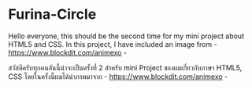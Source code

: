 # Furina-Circle

Hello everyone, this should be the second time for my mini project about HTML5 and CSS. In this project, I have included an image from -https://www.blockdit.com/animexo -

สวัสดีครับทุกคนอันนี้น่าจะเป็นครั้งที่ 2 สำหรับ mini Project ของผมเกี่ยวกับภาษา  HTML5, CSS โดยในครั้งนี้ผมได้นำภาพมาจาก - https://www.blockdit.com/animexo - 

